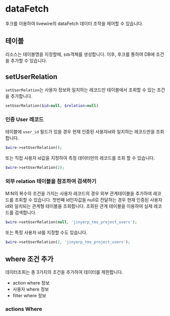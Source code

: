 # dataFetch
후크를 이용하여 livewire의 dataFetch 데이터 조작을 제어할 수 있습니다.

## 테이블
리소스는 테이블명을 지정할때, `$db`객체를 생성합니다. 이후, 후크를 통하여 DB에 조건을 추가할 수 있습니다.

## setUserRelation
`setUserRelation`는 사용자 정보와 일치하는 레코드만 테이블에서 조회할 수 있는 조건을 추가합니다.
```php
setUserRelation($id=null, $relation=null)
```

### 인증 User 레코드
테이블에 `user_id` 필드가 있을 경우 현재 인증된 사용자id와 일치하는 레코드만을 조회합니다.
```php
$wire->setUserRelation();
```

또는 직접 사용자 id값을 지정하여 측정 데이터만의 레코드를 조회 할 수 있습니다.

```php
$wire->setUserRelation(2);
```

### 외부 relation 테이블을 참조하여 검색하기
M:N의 복수의 조건을 가지는 사용자 레코드의 경우 외부 관계테이블을 추가하여 레코드를 조회할 수 있습니다.
첫번째 id인자값을 null로 전달하는 경우 현재 인증된 사용자id와 일치되는 관계형 테이블을 조회합니다.
조회된 관계 테이블을 이용하여 실제 레코드를 검색합니다.

```php
$wire->setUserRelation(null, 'jinyerp_tms_project_users');
```

또는 특정 사용자 id를 지정할 수도 있습니다.

```php
$wire->setUserRelation(2, 'jinyerp_tms_project_users');
```

## where 조건 추가
데이터조회는 총 3가지의 조건을 추가하여 데이터를 제한합니다.
* action where 정보
* 사용자 where 정보
* filter where 정보

### actions Where

